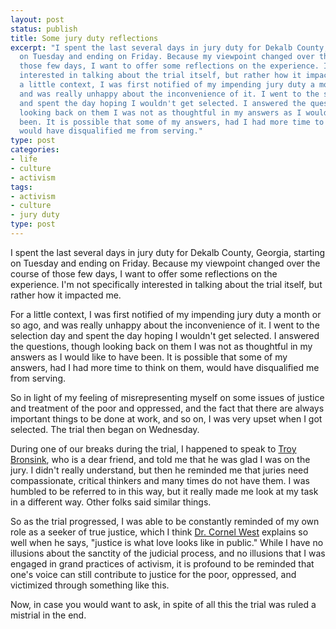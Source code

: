 ```yaml
---
layout: post
status: publish
title: Some jury duty reflections
excerpt: "I spent the last several days in jury duty for Dekalb County, Georgia, starting
  on Tuesday and ending on Friday. Because my viewpoint changed over the course of
  those few days, I want to offer some reflections on the experience. I'm not specifically
  interested in talking about the trial itself, but rather how it impacted me.\r\n\r\nFor
  a little context, I was first notified of my impending jury duty a month or so ago,
  and was really unhappy about the inconvenience of it. I went to the selection day
  and spent the day hoping I wouldn't get selected. I answered the questions, though
  looking back on them I was not as thoughtful in my answers as I would like to have
  been. It is possible that some of my answers, had I had more time to think on them,
  would have disqualified me from serving."
type: post
categories:
- life
- culture
- activism
tags:
- activism
- culture
- jury duty
type: post
---
```

I spent the last several days in jury duty for Dekalb County, Georgia, starting on Tuesday and ending on Friday. Because my viewpoint changed over the course of those few days, I want to offer some reflections on the experience. I'm not specifically interested in talking about the trial itself, but rather how it impacted me.

For a little context, I was first notified of my impending jury duty a month or so ago, and was really unhappy about the inconvenience of it. I went to the selection day and spent the day hoping I wouldn't get selected. I answered the questions, though looking back on them I was not as thoughtful in my answers as I would like to have been. It is possible that some of my answers, had I had more time to think on them, would have disqualified me from serving.

So in light of my feeling of misrepresenting myself on some issues of justice and treatment of the poor and oppressed, and the fact that there are always important things to be done at work, and so on, I was very upset when I got selected. The trial then began on Wednesday.

During one of our breaks during the trial, I happened to speak to <a href="http://www.churchasart.com/">Troy Bronsink</a>, who is a dear friend, and told me that he was glad I was on the jury. I didn't really understand, but then he reminded me that juries need compassionate, critical thinkers and many times do not have them. I was humbled to be referred to in this way, but it really made me look at my task in a different way. Other folks said similar things.

So as the trial progressed, I was able to be constantly reminded of my own role as a seeker of true justice, which I think <a href="http://www.cornelwest.com/">Dr. Cornel West</a> explains so well when he says, "justice is what love looks like in public." While I have no illusions about the sanctity of the judicial process, and no illusions that I was engaged in grand practices of activism, it is profound to be reminded that one's voice can still contribute to justice for the poor, oppressed, and victimized through something like this.

Now, in case you would want to ask, in spite of all this the trial was ruled a mistrial in the end.
